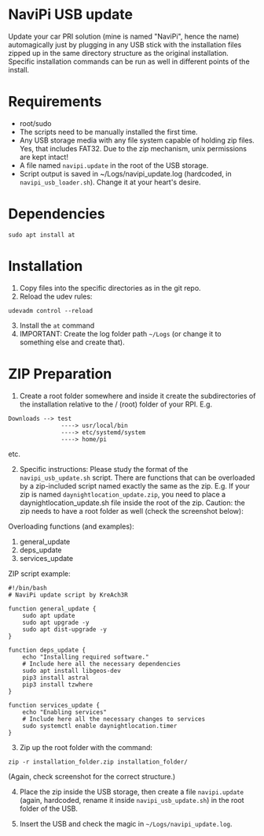 # NaviPi USB update

Update your car PRI solution (mine is named "NaviPi", hence the name) automagically just by plugging in any USB stick with the installation files zipped up in the same directory structure as the original installation. Specific installation commands can be run as well in different points of the install. 


# Requirements
* root/sudo
* The scripts need to be manually installed the first time.
* Any USB storage media with any file system capable of holding zip files. Yes, that includes FAT32. Due to the zip mechanism, unix permissions are kept intact!
* A file named `navipi.update` in the root of the USB storage.
* Script output is saved in ~/Logs/navipi_update.log (hardcoded, in `navipi_usb_loader.sh`). Change it at your heart's desire.

# Dependencies

```
sudo apt install at
```

# Installation

1. Copy files into the specific directories as in the git repo.
2. Reload the udev rules:
```
udevadm control --reload
```
3. Install the `at` command
4. IMPORTANT: Create the log folder path `~/Logs` (or change it to something else and create that).

# ZIP Preparation

1. Create a root folder somewhere and inside it create the subdirectories of the installation relative to the / (root) folder of your RPI. E.g. 
```
Downloads --> test
               ----> usr/local/bin
               ----> etc/systemd/system
               ----> home/pi
```

etc.

2. Specific instructions: Please study the format of the `navipi_usb_update.sh` script. There are functions that can be overloaded by a zip-included script named exactly the same as the zip. 
E.g. If your zip is named `daynightlocation_update.zip`, you need to place a daynightlocation_update.sh file inside the root of the zip. Caution: the zip needs to have a root folder as well (check the screenshot below):

Overloading functions (and examples):
1. general_update
2. deps_update
3. services_update

ZIP script example:
```
#!/bin/bash
# NaviPi update script by KreAch3R

function general_update {
    sudo apt update
    sudo apt upgrade -y
    sudo apt dist-upgrade -y
}

function deps_update {
    echo "Installing required software."
    # Include here all the necessary dependencies
    sudo apt install libgeos-dev
    pip3 install astral
    pip3 install tzwhere
}

function services_update {
    echo "Enabling services"
    # Include here all the necessary changes to services
    sudo systemctl enable daynightlocation.timer
}
```

3. Zip up the root folder with the command:
```
zip -r installation_folder.zip installation_folder/
```

(Again, check screenshot for the correct structure.)

4. Place the zip inside the USB storage, then create a file `navipi.update` (again, hardcoded, rename it inside `navipi_usb_update.sh`) in the root folder of the USB.

5. Insert the USB and check the magic in `~/Logs/navipi_update.log`.